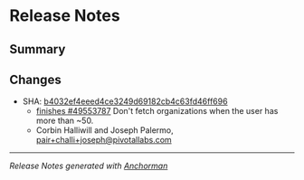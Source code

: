 # Release Notes

## Summary

## Changes

* SHA: [b4032ef4eeed4ce3249d69182cb4c63fd46ff696](git@github.com:cloudfoundr/commit/b4032ef4eeed4ce3249d69182cb4c63fd46ff696)
    * [finishes #49553787](http://www.pivotaltracker.com/story/49553787) Don't fetch organizations when the user has more than ~50.
    * Corbin Halliwill and Joseph Palermo, pair+challi+joseph@pivotallabs.com


------

_Release Notes generated with [Anchorman](http://github.com/infews/anchorman)_
